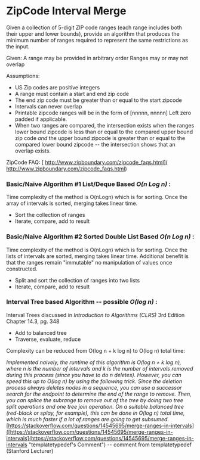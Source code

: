 # ZipCode Interval Merge

Given a collection of 5-digit ZIP code ranges (each range includes both their upper and lower bounds), provide an algorithm that produces the minimum number of ranges required to represent the same restrictions as the input.

Given:
  A range may be provided in arbitrary order
  Ranges may or may not overlap

Assumptions:

 * US Zip codes are positive integers
 * A range must contain a start and end zip code
 * The end zip code must be greater than or equal to the start zipcode
 * Intervals can never overlap
 * Printable zipcode ranges will be in the form of [nnnnn, nnnnn] Left zero padded if applicable.
 * When two ranges are compared, the intersection exists when the ranges lower bound zipcode is less than or equal to the compared upper bound zip code *and* the upper bound zipcode is greater than or equal to the compared lower bound zipcode -- the intersection shows that an overlap exists.

ZipCode FAQ: [ http://www.zipboundary.com/zipcode_faqs.html]( http://www.zipboundary.com/zipcode_faqs.html)

### Basic/Naive Algorithm #1 List/Deque Based  *O(n Log n)* :
   Time complexity of the method is O(nLogn) which is for sorting. Once the array of intervals is sorted, merging takes linear time.

* Sort the collection of ranges
* Iterate, compare, add to result

### Basic/Naive Algorithm #2 Sorted Double List Based *O(n Log n)* :
   Time complexity of the method is O(nLogn) which is for sorting. Once the lists of intervals are sorted, merging takes linear time.
Additional benefit is that the ranges remain "immutable" no manipulation of values once constructed.
* Split and sort the collection of ranges into two lists
* Iterate, compare, add to result



### Interval Tree based Algorithm -- possible *O(log n)* :
Interval Trees discussed in *Introduction to Algorithms (CLRS)* 3rd Edition Chapter 14.3, pg. 348

* Add to balanced tree
* Traverse, evaluate, reduce

Complexity can be reduced from O(log n + k log n) to  O(log n) total time: 

*Implemented naively, the runtime of this algorithm is O(log n + k log n), where n is the number of intervals and k is the number of intervals removed during this process (since you have to do n deletes). However, you can speed this up to O(log n) by using the following trick. Since the deletion process always deletes nodes in a sequence, you can use a successor search for the endpoint to determine the end of the range to remove. Then, you can splice the subrange to remove out of the tree by doing two tree split operations and one tree join operation. On a suitable balanced tree (red-black or splay, for example), this can be done in O(log n) total time, which is much faster if a lot of ranges are going to get subsumed.*  [https://stackoverflow.com/questions/14545695/merge-ranges-in-intervals]([https://stackoverflow.com/questions/14545695/merge-ranges-in-intervals](https://stackoverflow.com/questions/14545695/merge-ranges-in-intervals "templatetypedef's Comment") -- comment from templatetypedef (Stanford Lecturer)


